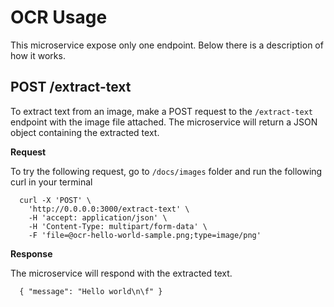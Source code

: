 # OCR Usage

This microservice expose only one endpoint. Below there is a description of how it works.

## POST /extract-text

To extract text from an image, make a POST request to the `/extract-text` endpoint with the image file attached. The microservice will return a JSON object containing the extracted text.

**Request**

To try the following request, go to `/docs/images` folder and run the following curl in your terminal

      curl -X 'POST' \
        'http://0.0.0.0:3000/extract-text' \
        -H 'accept: application/json' \
        -H 'Content-Type: multipart/form-data' \
        -F 'file=@ocr-hello-world-sample.png;type=image/png'

**Response**

The microservice will respond with the extracted text.

      { "message": "Hello world\n\f" }
